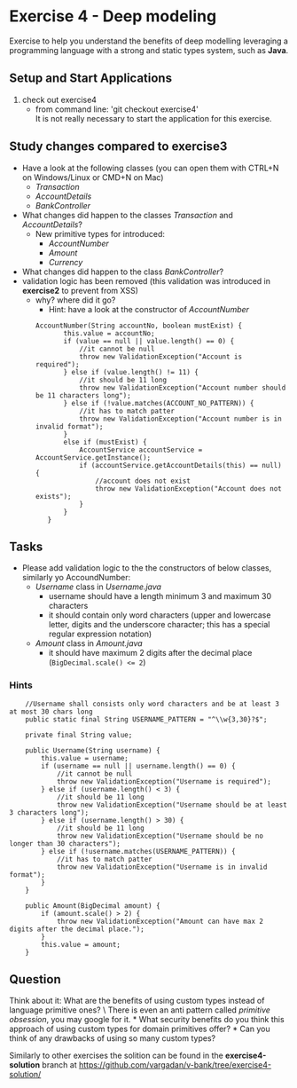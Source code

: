 # Exercise 4 - Deep modeling

Exercise to help you understand the benefits of deep modelling leveraging a programming language with a strong and static types system, such as __Java__.

## Setup and Start Applications

1. check out exercise4 
   * from command line: 'git checkout exercise4'
\
It is not really necessary to start the application for this exercise.
   
## Study changes compared to exercise3
* Have a look at the following classes (you can open them with CTRL+N on Windows/Linux or CMD+N on Mac)
  * _Transaction_
  * _AccountDetails_
  * _BankController_
* What changes did happen to the classes _Transaction_ and _AccountDetails_?
  * New primitive types for introduced:
    * _AccountNumber_
    * _Amount_
    * _Currency_
*  What changes did happen to the class _BankController_?
  * validation logic has been removed (this validation was introduced in __exercise2__ to prevent from XSS)
    * why? where did it go?
        * Hint: have a look at the constructor of _AccountNumber_
        ```
       AccountNumber(String accountNo, boolean mustExist) {
               this.value = accountNo;
               if (value == null || value.length() == 0) {
                   //it cannot be null
                   throw new ValidationException("Account is required");
               } else if (value.length() != 11) {
                   //it should be 11 long
                   throw new ValidationException("Account number should be 11 characters long");
               } else if (!value.matches(ACCOUNT_NO_PATTERN)) {
                   //it has to match patter
                   throw new ValidationException("Account number is in invalid format");
               }
               else if (mustExist) {
                   AccountService accountService = AccountService.getInstance();
                   if (accountService.getAccountDetails(this) == null) {
                       //account does not exist
                       throw new ValidationException("Account does not exists");
                   }
               }
           }
        ```
    

## Tasks
* Please add validation logic to the the constructors of below classes, similarly yo AccoundNumber:
  * _Username_ class in *Username.java*
    * username should have a length minimum 3 and maximum 30 characters 
    * it should contain only word characters (upper and lowercase letter, digits and the underscore character; this has a special regular expression notation)
  * _Amount_ class in *Amount.java*
    * it should have maximum 2 digits after the decimal place (```BigDecimal.scale() <= 2```)
        
### Hints        
```
    //Username shall consists only word characters and be at least 3 at most 30 chars long
    public static final String USERNAME_PATTERN = "^\\w{3,30}?$";

    private final String value;

    public Username(String username) {
        this.value = username;
        if (username == null || username.length() == 0) {
            //it cannot be null
            throw new ValidationException("Username is required");
        } else if (username.length() < 3) {
            //it should be 11 long
            throw new ValidationException("Username should be at least 3 characters long");
        } else if (username.length() > 30) {
            //it should be 11 long
            throw new ValidationException("Username should be no longer than 30 characters");
        } else if (!username.matches(USERNAME_PATTERN)) {
            //it has to match patter
            throw new ValidationException("Username is in invalid format");
        }
    }
```        
```
    public Amount(BigDecimal amount) {
        if (amount.scale() > 2) {
            throw new ValidationException("Amount can have max 2 digits after the decimal place.");
        }
        this.value = amount;
    }
```
## Question
Think about it: What are the benefits of using custom types instead of language primitive ones?
      \ There is even an anti pattern called _primitive obsession_, you may google for it.
        * What security benefits do you think this approach of using custom types for domain primitives offer?
        * Can you think of any drawbacks of using so many custom types?
        
Similarly to other exercises the solition can be found in the __exercise4-solution__ branch at https://github.com/vargadan/v-bank/tree/exercise4-solution/